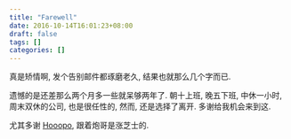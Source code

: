 ```yaml
---
title: "Farewell"
date: 2016-10-14T16:01:23+08:00
draft: false
tags: []
categories: []
---
```



真是矫情啊, 发个告别邮件都琢磨老久, 结果也就那么几个字而已.

遗憾的是还差那么两个月多一些就呆够两年了. 朝十上班, 晚五下班, 中休一小时, 周末双休的公司, 也是很任性的, 然而, 还是选择了离开. 多谢给我机会来到这.

尤其多谢 [Hooopo](https://ruby-china.org/hooopo), 跟着炮哥是涨芝士的.
